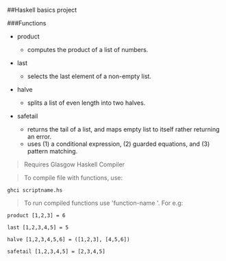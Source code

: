 ##Haskell basics project

###Functions

- product
  - computes the product of a list of numbers.

- last
  - selects the last element of a non-empty list.

- halve
  - splits a list of even length into two halves.

- safetail
  - returns the tail of a list, and maps empty list to itself rather returning an error.
  - uses (1) a conditional expression, (2) guarded equations, and (3) pattern matching.

> Requires Glasgow Haskell Compiler

> To compile file with functions, use:
  ```
  ghci scriptname.hs
  ```

> To run compiled functions use 'function-name <parameters>'. For e.g:
  ```
  product [1,2,3] = 6
  
  last [1,2,3,4,5] = 5
  
  halve [1,2,3,4,5,6] = ([1,2,3], [4,5,6])
  
  safetail [1,2,3,4,5] = [2,3,4,5]

  ```
